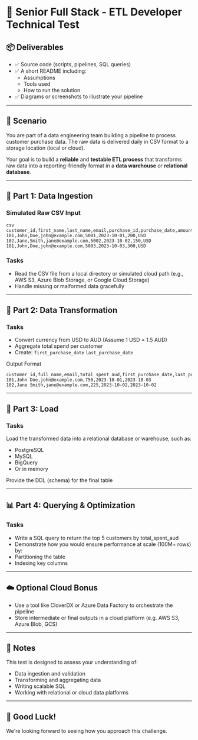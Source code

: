 # 🧪 Senior Full Stack - ETL Developer Technical Test

## 📦 Deliverables

- ✅ Source code (scripts, pipelines, SQL queries)
- ✅ A short README including:
  - Assumptions
  - Tools used
  - How to run the solution
- ✅ Diagrams or screenshots to illustrate your pipeline

---

## 📄 Scenario

You are part of a data engineering team building a pipeline to process customer purchase data. The raw data is delivered daily in CSV format to a storage location (local or cloud).

Your goal is to build a **reliable** and **testable ETL process** that transforms raw data into a reporting-friendly format in a **data warehouse** or **relational database**.

---

## 🔹 Part 1: Data Ingestion

### Simulated Raw CSV Input

```
csv
customer_id,first_name,last_name,email,purchase_id,purchase_date,amount,currency
101,John,Doe,john@example.com,5001,2023-10-01,200,USD
102,Jane,Smith,jane@example.com,5002,2023-10-02,150,USD
101,John,Doe,john@example.com,5003,2023-10-03,300,USD
```

### Tasks
- Read the CSV file from a local directory or simulated cloud path (e.g., AWS S3, Azure Blob Storage, or Google Cloud Storage)
- Handle missing or malformed data gracefully

---

## 🔧 Part 2: Data Transformation

### Tasks
- Convert currency from USD to AUD (Assume 1 USD = 1.5 AUD)
- Aggregate total spend per customer
- Create: `first_purchase_date` `last_purchase_date`

Output Format
```
customer_id,full_name,email,total_spent_aud,first_purchase_date,last_purchase_date
101,John Doe,john@example.com,750,2023-10-01,2023-10-03
102,Jane Smith,jane@example.com,225,2023-10-02,2023-10-02
```
---

## 🧱 Part 3: Load

### Tasks

Load the transformed data into a relational database or warehouse, such as: 
- PostgreSQL
- MySQL
- BigQuery
- Or in memory

Provide the DDL (schema) for the final table

---

## 📊 Part 4: Querying & Optimization

### Tasks

- Write a SQL query to return the top 5 customers by total_spent_aud
- Demonstrate how you would ensure performance at scale (100M+ rows) by:
- Partitioning the table
- Indexing key columns

---

## ☁️ Optional Cloud Bonus

- Use a tool like CloverDX or Azure Data Factory to orchestrate the pipeline
- Store intermediate or final outputs in a cloud platform (e.g. AWS S3, Azure Blob, GCS)

---

## 🧠 Notes

This test is designed to assess your understanding of:
- Data ingestion and validation
- Transforming and aggregating data
- Writing scalable SQL
- Working with relational or cloud data platforms

---

## 🙌 Good Luck!

We're looking forward to seeing how you approach this challenge.










